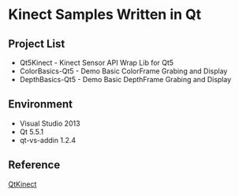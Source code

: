 # Kinect Samples Written in Qt

## Project List
* Qt5Kinect - Kinect Sensor API Wrap Lib for Qt5
* ColorBasics-Qt5 - Demo Basic ColorFrame Grabing and Display
* DepthBasics-Qt5 - Demo Basic DepthFrame Grabing and Display


## Environment

* Visual Studio 2013
* Qt 5.5.1
* qt-vs-addin 1.2.4

## Reference
[QtKinect](https://github.com/diegomazala/QtKinect)
